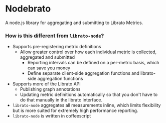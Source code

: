 
# Nodebrato

A node.js library for aggregating and submitting to Librato Metrics.

### How is this different from `librato-node`?

- Supports pre-registering metric definitions 
  - Allow greater control over how each individual metric is collected, aggregated and submitted
    - Reporting intervals can be defined on a per-metric basis, which can save you money
    - Define separate client-side aggregation functions and librato-side aggregation functions
- Supports more of the Librato API
  - Publishing graph annotations
  - Updating metric definitions automatically so that you don't have to do that manually in the librato interface.
- `librato-node` aggregates all measurements inline, which limits flexibility but is more suited for extremely high performance reporting.
- `librato-node` is written in coffeescript


